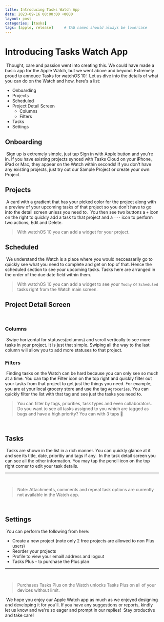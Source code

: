 ```yaml
---
title: Introducing Tasks Watch App 
date: 2023-09-16 00:00:00 +0000
layout: post
categories: [tasks]
tags: [apple, release]     # TAG names should always be lowercase
---
```


# Introducing Tasks Watch App
​
Thought, care and passion went into creating this. We could have made a basic app for the Apple Watch, but we went above and beyond. Extremely proud to annouce Tasks for watchOS 10!
​
Let us dive into the details of what you can do on the Watch and how, here's a list:
​
- Onboarding
- Projects
- Scheduled
- Project Detail Screen
   - Columns
   - Filters
- Tasks
- Settings
​
## Onboarding
​
Sign up is extremely simple, just tap Sign in with Apple button and you're in. If you have existing projects synced with Tasks Cloud on your iPhone, iPad or Mac, they appear on the Watch within seconds! If you don't have any existing projects, just try out our Sample Project or create your own Project.
​
## Projects
​
A card with a gradient that has your picked color for the project along with a preview of your upcoming tasks of that project so you don't have to go into the detail screen unless you need to.
​
You then see two buttons a `+` icon on the right to quickly add a task to that project and a `···` icon to perform two actions, Edit and Delete.
​
> With watchOS 10 you can add a widget for your project.
​
## Scheduled
​
We understand the Watch is a place where you would neccessarily go to quickly see what you need to complete and get on top of that. Hence the scheduled section to see your upcoming tasks. Tasks here are arranged in the order of the due date field within them.
​
> With watchOS 10 you can add a widget to see your `Today` or `Scheduled` tasks right from the Watch main screen.
​
## Project Detail Screen
​
### Columns
​
Swipe horizontal for statuses(columns) and scroll vertically to see more tasks in your project. It is just that simple. Swiping all the way to the last column will allow you to add more statuses to that project.
​
### Filters
​
Finding tasks on the Watch can be hard because you can only see so much at a time. You can tap the Filter icon on the top right and quickly filter out your tasks from that project to get just the things you need. For example, you are at your local grocery store and use the tag `#groceries`. You can quickly filter the list with that tag and see just the tasks you need to.
​
> You can filter by tags, priorities, task types and even collaborators.
​
Do you want to see all tasks assigned to you which are tagged as bugs and have a high priority? You can with 3 taps 🤯

​
## Tasks
​
Tasks are shown in the list in a rich manner. You can quickly glance at it and see its title, date, prioritiy and tags if any.
​
In the task detail screen you can see all the other information. You may tap the pencil icon on the top right corner to edit your task details.

---
​
> Note: Attachments, comments and repeat task options are currently not available in the Watch app.

​
## Settings
​
You can perform the following from here:
​
- Create a new project (note only 2 free projects are allowed to non Plus users)
- Reorder your projects
- Profile to view your emaill address and logout
- Tasks Plus - to purchase the Plus plan

---
​
> Purchases Tasks Plus on the Watch unlocks Tasks Plus on all of your devices without limit.

​
We hope you enjoy our Apple Watch app as much as we enjoyed designing and developing it for you'll. If you have any suggestions or reports, kindly let us know and we're so eager and prompt in our replies!
​
Stay productive and take care!
​